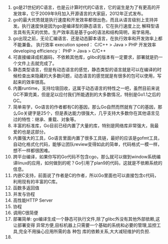 1. go是21世纪的C语言，也是云计算时代的C语言，它的诞生是为了有更高的开发效率，它于2009年9月加入开源语言的大家庭，2012年正式发布。
2. go的最大优势就是执行速度和开发效率都很出色，而且从语言级别上支持并发。执行速度快是因为go是编译型的静态语言，它在执行速度上比
解释型语言具有先天的优势。生产效率高是基于go的语法和结构简明，易学易用。
3. go出现之前，无论汇编语言、还是动态脚本语言，在执行效率和开发效率上都不能兼备。
  执行效率 execution speed：  C/C++    >  Java   >  PHP
  开发效率 developing efficiency：  PHP   >  Java  >  C/C++
4. 可直接编译成机器码，不依赖其他库，glibc的版本有一定要求，部署就是扔一个文件上去就完成了。
5. 静态类型语言，但是有动态语言的感觉，静态类型的语言就是可以在编译的时候检查出来隐藏的大多数问题，动态语言的感觉就是有很多的包可以使用，写起来的效率很高。
6. 内置runtime，支持垃圾回收，这属于动态语言的特性之一吧，虽然目前来说GC不算完美，但是足以应付我们所能遇到的大多数情况，特别是Go1.1之后的GC。
7. 简单易学，Go语言的作者都有C的基因，那么Go自然而然就有了C的基因，那么Go关键字是25个，但是表达能力很强大，几乎支持大多数你在其他语言见过的特性：继承、重载、对象等。
8. 丰富的标准库，Go目前已经内置了大量的库，特别是网络库非常强大，我最爱的也是这部分。
9. 内置强大的工具，Go语言里面内置了很多工具链，最好的应该是gofmt工具，自动化格式化代码，能够让团队review变得如此的简单，代码格式一模一样，想不一样都很困难。
10. 跨平台编译，如果你写的Go代码不包含cgo，那么就可以做到window系统编译linux的应用，如何做到的呢？Go引用了plan9的代码，这就是不依赖系统的信息。
11. 内嵌C支持，前面说了作者是C的作者，所以Go里面也可以直接包含c代码，利用现有的丰富的C库。
12. 函数多返回值
13. 并发与协程
14. 高性能HTTP Server
15. 协程
16. 调用C很简便
17. 部署简单: go编译生成一个静态可执行文件,除了glibc外没有其他外部依赖,这让部署变得
异常方便,目标机器上只需要一个基础的系统和必要的管理,监控工具,完全不用操心应用所需的各
种包 库的依赖关系,大大减轻维护的负担.
18.
